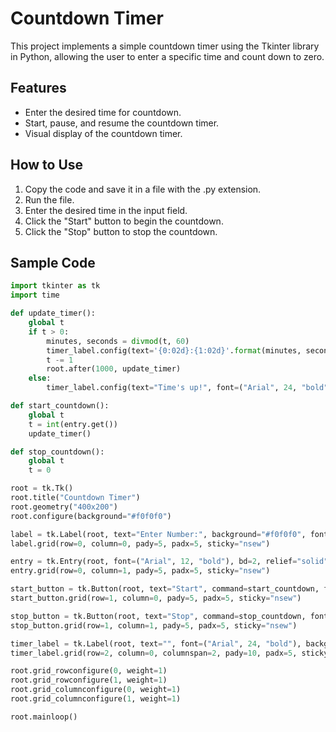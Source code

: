 
# Countdown Timer

This project implements a simple countdown timer using the Tkinter library in Python, allowing the user to enter a specific time and count down to zero.

## Features

- Enter the desired time for countdown.
- Start, pause, and resume the countdown timer.
- Visual display of the countdown timer.

## How to Use

1. Copy the code and save it in a file with the .py extension.
2. Run the file.
3. Enter the desired time in the input field.
4. Click the "Start" button to begin the countdown.
5. Click the "Stop" button to stop the countdown.

## Sample Code

```python
import tkinter as tk
import time

def update_timer():
    global t
    if t > 0:
        minutes, seconds = divmod(t, 60)
        timer_label.config(text='{0:02d}:{1:02d}'.format(minutes, seconds), font=("Arial", 24, "bold"), foreground="black")
        t -= 1
        root.after(1000, update_timer)
    else:
        timer_label.config(text="Time's up!", font=("Arial", 24, "bold"), foreground="red")

def start_countdown():
    global t
    t = int(entry.get())
    update_timer()

def stop_countdown():
    global t
    t = 0

root = tk.Tk()
root.title("Countdown Timer")
root.geometry("400x200")
root.configure(background="#f0f0f0")  

label = tk.Label(root, text="Enter Number:", background="#f0f0f0", font=("Arial", 12, "bold"), foreground="black")
label.grid(row=0, column=0, pady=5, padx=5, sticky="nsew")

entry = tk.Entry(root, font=("Arial", 12, "bold"), bd=2, relief="solid")
entry.grid(row=0, column=1, pady=5, padx=5, sticky="nsew")

start_button = tk.Button(root, text="Start", command=start_countdown, font=("Arial", 12, "bold"), bg="#f0f0f0", fg="black", bd=2, relief="solid", padx=10, pady=5)
start_button.grid(row=1, column=0, pady=5, padx=5, sticky="nsew")

stop_button = tk.Button(root, text="Stop", command=stop_countdown, font=("Arial", 12, "bold"), bg="#f0f0f0", fg="black", bd=2, relief="solid", padx=10, pady=5)
stop_button.grid(row=1, column=1, pady=5, padx=5, sticky="nsew")

timer_label = tk.Label(root, text="", font=("Arial", 24, "bold"), background="#f0f0f0")
timer_label.grid(row=2, column=0, columnspan=2, pady=10, padx=5, sticky="nsew")

root.grid_rowconfigure(0, weight=1)
root.grid_rowconfigure(1, weight=1)
root.grid_columnconfigure(0, weight=1)
root.grid_columnconfigure(1, weight=1)

root.mainloop()
